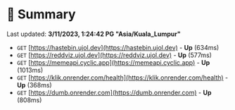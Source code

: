 # 📖 Summary
Last updated: **3/11/2023, 1:24:42 PG "Asia/Kuala_Lumpur"**

- `GET` [https://hastebin.ujol.dev](https://hastebin.ujol.dev) - **Up** (634ms)
- `GET` [https://reddviz.ujol.dev](https://reddviz.ujol.dev) - **Up** (577ms)
- `GET` [https://memeapi.cyclic.app](https://memeapi.cyclic.app) - **Up** (1013ms)
- `GET` [https://klik.onrender.com/health](https://klik.onrender.com/health) - **Up** (368ms)
- `GET` [https://dumb.onrender.com](https://dumb.onrender.com) - **Up** (808ms)
